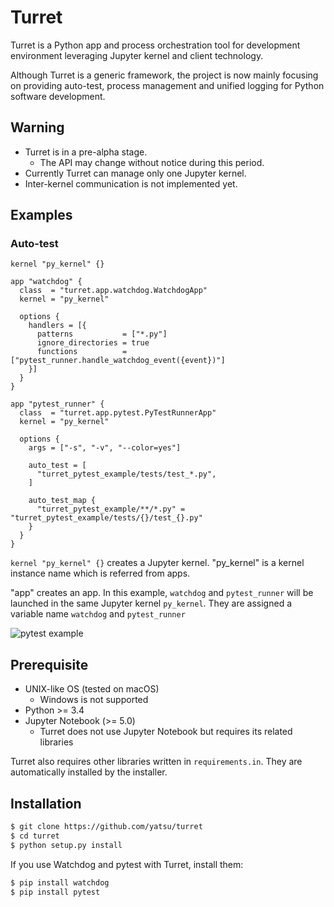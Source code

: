 # Turret

Turret is a Python app and process orchestration tool for development
environment leveraging Jupyter kernel and client technology.

Although Turret is a generic framework, the project is now mainly focusing
on providing auto-test, process management and unified logging for Python
software development.

## Warning

- Turret is in a pre-alpha stage.
    - The API may change without notice during this period.
- Currently Turret can manage only one Jupyter kernel.
- Inter-kernel communication is not implemented yet.

## Examples

### Auto-test

```hcl
kernel "py_kernel" {}

app "watchdog" {
  class  = "turret.app.watchdog.WatchdogApp"
  kernel = "py_kernel"

  options {
    handlers = [{
      patterns           = ["*.py"]
      ignore_directories = true
      functions          = ["pytest_runner.handle_watchdog_event({event})"]
    }]
  }
}

app "pytest_runner" {
  class  = "turret.app.pytest.PyTestRunnerApp"
  kernel = "py_kernel"

  options {
    args = ["-s", "-v", "--color=yes"]

    auto_test = [
      "turret_pytest_example/tests/test_*.py",
    ]

    auto_test_map {
      "turret_pytest_example/**/*.py" = "turret_pytest_example/tests/{}/test_{}.py"
    }
  }
}
```

`kernel "py_kernel" {}` creates a Jupyter kernel. "py_kernel" is a kernel
instance name which is referred from apps.

"app" creates an app. In this example, `watchdog` and `pytest_runner` will
be launched in the same Jupyter kernel `py_kernel`. They are assigned
a variable name `watchdog` and `pytest_runner` 

![pytest example](https://github.com/yatsu/turret/blob/master/assets/pytest_example.gif)

## Prerequisite

- UNIX-like OS (tested on macOS)
    - Windows is not supported
- Python >= 3.4
- Jupyter Notebook (>= 5.0)
    - Turret does not use Jupyter Notebook but requires its related
      libraries

Turret also requires other libraries written in `requirements.in`. They
are automatically installed by the installer.

## Installation

```sh
$ git clone https://github.com/yatsu/turret
$ cd turret
$ python setup.py install
```

If you use Watchdog and pytest with Turret, install them:

```sh
$ pip install watchdog
$ pip install pytest
```
